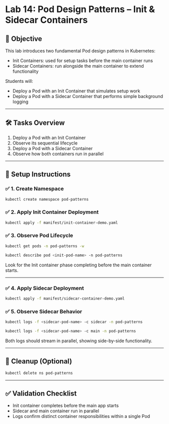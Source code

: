 # Lab 14: Pod Design Patterns – Init & Sidecar Containers

## 🎯 Objective

This lab introduces two fundamental Pod design patterns in Kubernetes:

* Init Containers: used for setup tasks before the main container runs
* Sidecar Containers: run alongside the main container to extend functionality

Students will:

* Deploy a Pod with an Init Container that simulates setup work
* Deploy a Pod with a Sidecar Container that performs simple background logging

---

## 🛠️ Tasks Overview

1. Deploy a Pod with an Init Container
2. Observe its sequential lifecycle
3. Deploy a Pod with a Sidecar Container
4. Observe how both containers run in parallel

---

## 🔧 Setup Instructions

### ✅ 1. Create Namespace

```bash
kubectl create namespace pod-patterns
```

### ✅ 2. Apply Init Container Deployment

```bash
kubectl apply -f manifest/init-container-demo.yaml
```

### ✅ 3. Observe Pod Lifecycle

```bash
kubectl get pods -n pod-patterns -w
```



```bash
kubectl describe pod <init-pod-name> -n pod-patterns
```

Look for the Init container phase completing before the main container starts.

---

### ✅ 4. Apply Sidecar Deployment

```bash
kubectl apply -f manifest/sidecar-container-demo.yaml
```

### ✅ 5. Observe Sidecar Behavior

```bash
kubectl logs -f <sidecar-pod-name> -c sidecar -n pod-patterns
```

```bash
kubectl logs -f <sidecar-pod-name> -c main -n pod-patterns
```

Both logs should stream in parallel, showing side-by-side functionality.

---

## 🧼 Cleanup (Optional)

```bash
kubectl delete ns pod-patterns
```

---

## ✅ Validation Checklist

* Init container completes before the main app starts
* Sidecar and main container run in parallel
* Logs confirm distinct container responsibilities within a single Pod
